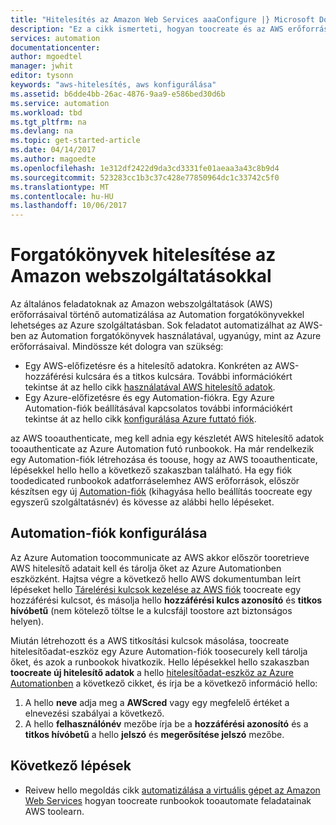 ```yaml
---
title: "Hitelesítés az Amazon Web Services aaaConfigure |} Microsoft Docs"
description: "Ez a cikk ismerteti, hogyan toocreate és az AWS erőforrások kezelése Azure Automation runbookjai az AWS hitelesítő adatainak ellenőrzése."
services: automation
documentationcenter: 
author: mgoedtel
manager: jwhit
editor: tysonn
keywords: "aws-hitelesítés, aws konfigurálása"
ms.assetid: b6dde4bb-26ac-4876-9aa9-e586bed30d6b
ms.service: automation
ms.workload: tbd
ms.tgt_pltfrm: na
ms.devlang: na
ms.topic: get-started-article
ms.date: 04/14/2017
ms.author: magoedte
ms.openlocfilehash: 1e312df2422d9da3cd3331fe01aeaa3a43c8b9d4
ms.sourcegitcommit: 523283cc1b3c37c428e77850964dc1c33742c5f0
ms.translationtype: MT
ms.contentlocale: hu-HU
ms.lasthandoff: 10/06/2017
---
```

# <a name="authenticate-runbooks-with-amazon-web-services"></a>Forgatókönyvek hitelesítése az Amazon webszolgáltatásokkal
Az általános feladatoknak az Amazon webszolgáltatások (AWS) erőforrásaival történő automatizálása az Automation forgatókönyvekkel lehetséges az Azure szolgáltatásban.  Sok feladatot automatizálhat az AWS-ben az Automation forgatókönyvek használatával, ugyanúgy, mint az Azure erőforrásaival.  Mindössze két dologra van szükség:

* Egy AWS-előfizetésre és a hitelesítő adatokra.  Konkréten az AWS-hozzáférési kulcsára és a titkos kulcsára.  További információkért tekintse át az hello cikk [használatával AWS hitelesítő adatok](http://docs.aws.amazon.com/powershell/latest/userguide/specifying-your-aws-credentials.html).
* Egy Azure-előfizetésre és egy Automation-fiókra.  Egy Azure Automation-fiók beállításával kapcsolatos további információkért tekintse át az hello cikk [konfigurálása Azure futtató fiók](automation-sec-configure-azure-runas-account.md).  

az AWS tooauthenticate, meg kell adnia egy készletét AWS hitelesítő adatok tooauthenticate az Azure Automation futó runbookok. Ha már rendelkezik egy Automation-fiók létrehozása és toouse, hogy az AWS tooauthenticate, lépésekkel hello hello a következő szakaszban található.  Ha egy fiók toodedicated runbookok adatforráselemhez AWS erőforrások, először készítsen egy új [Automation-fiók](automation-offering-get-started.md) (kihagyása hello beállítás toocreate egy egyszerű szolgáltatásnév) és kövesse az alábbi hello lépéseket.

## <a name="configure-automation-account"></a>Automation-fiók konfigurálása
Az Azure Automation toocommunicate az AWS akkor először tooretrieve AWS hitelesítő adatait kell és tárolja őket az Azure Automationben eszközként.  Hajtsa végre a következő hello AWS dokumentumban leírt lépéseket hello [Tárelérési kulcsok kezelése az AWS fiók](http://docs.aws.amazon.com/general/latest/gr/managing-aws-access-keys.html) toocreate egy hozzáférési kulcsot, és másolja hello **hozzáférési kulcs azonosító** és **titkos hívóbetű** (nem kötelező töltse le a kulcsfájl toostore azt biztonságos helyen).

Miután létrehozott és a AWS titkosítási kulcsok másolása, toocreate hitelesítőadat-eszköz egy Azure Automation-fiók toosecurely kell tárolja őket, és azok a runbookok hivatkozik.  Hello lépésekkel hello szakaszban **toocreate új hitelesítő adatok** a hello [hitelesítőadat-eszköz az Azure Automationben](automation-credentials.md#to-create-a-new-credential-asset-with-the-azure-portal) a következő cikket, és írja be a következő információ hello:

1. A hello **neve** adja meg a **AWScred** vagy egy megfelelő értéket a elnevezési szabályai a következő.  
2. A hello **felhasználónév** mezőbe írja be a **hozzáférési azonosító** és a **titkos hívóbetű** a hello **jelszó** és **megerősítése jelszó** mezőbe.   

## <a name="next-steps"></a>Következő lépések
* Reivew hello megoldás cikk [automatizálása a virtuális gépet az Amazon Web Services](automation-scenario-aws-deployment.md) hogyan toocreate runbookok tooautomate feladatainak AWS toolearn.

